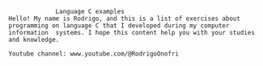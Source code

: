 		         Language C examples 
 	Hello! My name is Rodrigo, and this is a list of exercises about programming on language C that I developed during my computer information 	systems. I hope this content help you with your studies and knowledge.
 	
 	Youtube channel: www.youtube.com/@RodrigoOnofri
